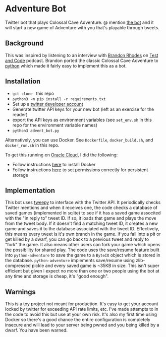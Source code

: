 # Adventure Bot

Twitter bot that plays Colossal Cave Adventure.  @ mention [the bot](https://twitter.com/Colossal_Cave) and it will start a new game of Adventure with you that's playable through tweets.

## Background

This was inspired by listening to an interview with [Brandon Rhodes](https://twitter.com/brandon_rhodes) on [Test and Code](https://testandcode.com/151) podcast.  Brandon ported the classic Colossal Cave Adventure to [python](https://github.com/brandon-rhodes/python-adventure) which made it fairly easy to implement this as a bot.

## Installation

- `git clone ` this repo
- `python3 -m pip install -r requirements.txt`
- Set up a [twitter developer account](https://developer.twitter.com/en/apply-for-access)
- Generate twitter API keys for your new bot (left as an exercise for the reader)
- export the API keys as environment variables (see `set_env.sh` in this repo for the environment variable names)
- `python3 advent_bot.py`

Alternatively, you can use Docker.  See `Dockerfile`, `docker_build.sh`, and `docker_run.sh` in this repo.

To get this running on [Oracle Cloud](https://www.oracle.com/cloud/sign-in.html?redirect_uri=https%3A%2F%2Fcloud.oracle.com%2F), I did the following:

- Follow instructions [here](https://oracle-base.com/articles/linux/docker-install-docker-on-oracle-linux-ol8) to install Docker
- Follow instructions [here](https://oracle-base.com/articles/linux/docker-host-file-system-permissions-for-container-persistent-host-volumes) to set permissions correctly for persistent storage

## Implementation

This bot uses [tweepy](https://github.com/tweepy/tweepy) to interface with the Twitter API.  It periodically checks Twitter mentions and when it receives one, the code checks a database of saved games (implemented in sqlite) to see if it has a saved game associted with the "in reply to" tweet ID.  If so, it loads that game and plays the move from the tweet body.  If it doesn't find a matching tweet ID, it creates a new game and saves it to the database associated with the tweet ID.  Effectively, this means every tweet is it's own branch in the game.  If you fall into a pit or get killed by a dwarf, you can go back to a previous tweet and reply to "fork" the game.  It also means other users can fork your game which opens the possibility for shared play.  The code uses the save/resume feature built into `python-adventure` to save the game to a `ByteIO` object which is stored in the database.  `python-adventure` implements save/resume using zlib-compressed pickle and every saved game is ~35KB in size.  This isn't super efficient but given I expect no more than one or two people using the bot at any time and storage is cheap, it's "good enough".

## Warnings

This is a toy project not meant for production.  It's easy to get your account locked by twitter for exceeding API rate limits, etc.  I've made attempts to in the code to avoid this but use at your own risk.  It's also my first time using Docker so there's a good chance the entire configuration is completely insecure and will lead to your server being pwned and you being killed by a dwarf.  You have been warned. 
